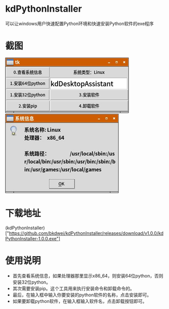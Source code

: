 # kdPythonInstaller
可以让windows用户快速配置Python环境和快速安装Python软件的exe程序

# 截图
![kdPythonInstaller_screenshot](/screenshot/screen-2019-04-05-13-57-26.png "截图")
![kdPythonInstaller_screenshot](/screenshot/screen-2019-04-05-13-59-08.png "截图")

# 下载地址
(kdPythonInstaller)["https://github.com/bkdwei/kdPythonInstaller/releases/download/v1.0.0/kdPythonInstaller-1.0.0.exe"]

# 使用说明
- 首先查看系统信息，如果处理器那里显示x86_64，则安装64位python，否则安装32位python。
- 其次需要安装pip。这个工具用来执行安装命令和卸载命令的。
- 最后，在输入框中输入你要安装的python软件的名称，点击安装即可。
- 如果要卸载python软件，在输入框输入软件名，点击卸载按钮即可。